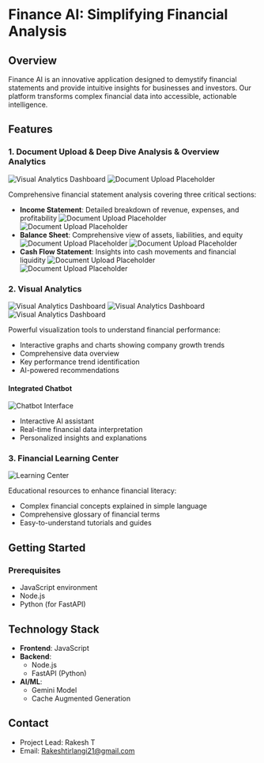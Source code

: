 # Finance AI: Simplifying Financial Analysis

## Overview
Finance AI is an innovative application designed to demystify financial statements and provide intuitive insights for businesses and investors. Our platform transforms complex financial data into accessible, actionable intelligence.

## Features

### 1. Document Upload & Deep Dive Analysis & Overview Analytics
![Visual Analytics Dashboard](/assets/data.png)
![Document Upload Placeholder](/assets/hero.png)

Comprehensive financial statement analysis covering three critical sections:
- **Income Statement**: Detailed breakdown of revenue, expenses, and profitability
 ![Document Upload Placeholder](/assets/income.png)
 ![Document Upload Placeholder](/assets/income-2.png)
- **Balance Sheet**: Comprehensive view of assets, liabilities, and equity
  ![Document Upload Placeholder](/assets/balance.png)
  ![Document Upload Placeholder](/assets/balance2.png)
- **Cash Flow Statement**: Insights into cash movements and financial liquidity
 ![Document Upload Placeholder](/assets/cash.png)
 ![Document Upload Placeholder](/assets/cash2.png)

### 2. Visual Analytics

![Visual Analytics Dashboard](/assets/line-graph.png)
![Visual Analytics Dashboard](/assets/linegraph-2.png)
![Visual Analytics Dashboard](/assets/piechart.png)

Powerful visualization tools to understand financial performance:
- Interactive graphs and charts showing company growth trends
- Comprehensive data overview
- Key performance trend identification
- AI-powered recommendations

#### Integrated Chatbot
![Chatbot Interface](/images/chatbot.png)

- Interactive AI assistant
- Real-time financial data interpretation
- Personalized insights and explanations

### 3. Financial Learning Center
![Learning Center](/assets/learning.png)

Educational resources to enhance financial literacy:
- Complex financial concepts explained in simple language
- Comprehensive glossary of financial terms
- Easy-to-understand tutorials and guides

## Getting Started

### Prerequisites
- JavaScript environment
- Node.js
- Python (for FastAPI)


## Technology Stack
- **Frontend**: JavaScript
- **Backend**: 
  - Node.js
  - FastAPI (Python)
- **AI/ML**: 
  - Gemini Model
  - Cache Augmented Generation

## Contact
- Project Lead: Rakesh T
- Email: Rakeshtirlangi21@gmail.com
